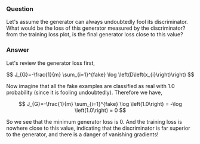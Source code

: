 ### Question
Let's assume the generator can always undoubtedly fool its discriminator. What would be the loss of this generator measured by the discriminator? from the training loss plot, is the final generator loss close to this value?

### Answer
Let's review the generator loss first,

$$ J_{G}=-\frac{1}{m} \sum_{i=1}^{fake} \log \left(D\left(x_{i}\right)\right) $$

Now imagine that all the fake examples are classified as real with 1.0 probability (since it is fooling undoubtedly). Therefore we have,

$$ J_{G}=-\frac{1}{m} \sum_{i=1}^{fake} \log \left(1.0\right) = -\log \left(1.0\right) = 0 $$

So we see that the minimum generator loss is 0. And the training loss is nowhere close to this value, indicating that the discriminator is far superior to the generator, and there is a danger of vanishing gradients!
